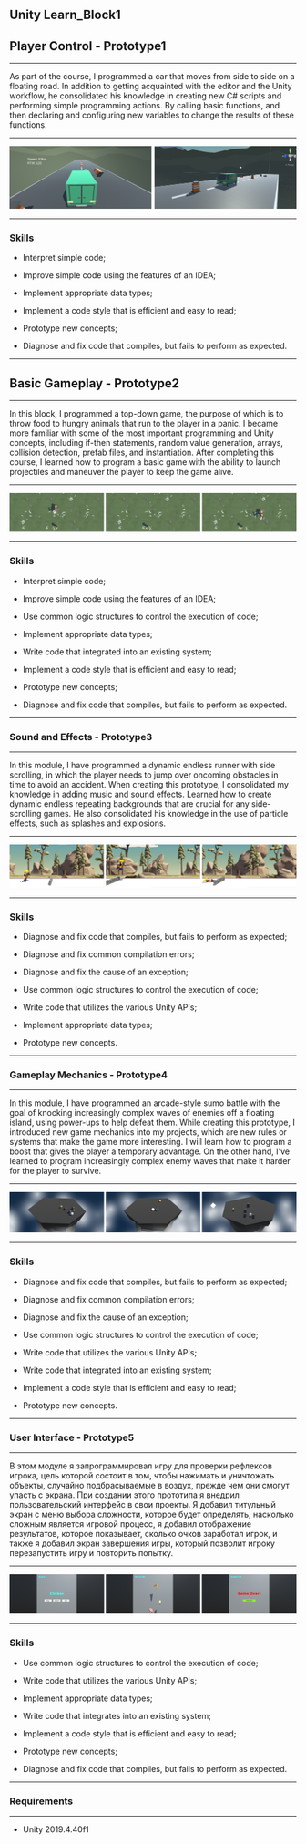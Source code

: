 ## Unity Learn_Block1

## Player Control - Prototype1

____

As part of the course, I programmed a car that moves from side to side on a floating road. In addition to getting acquainted with the editor and the Unity workflow, he consolidated his knowledge in creating new C# scripts and performing simple programming actions. By calling basic functions, and then declaring and configuring new variables to change the results of these functions.

____

<img src="https://github.com/PavelLyutikov/UnityLearn_Block1/blob/main/Screenshot/prt1.png?raw=true" title="" alt="prt1.png" data-align="center">

___

### Skills

- Interpret simple code;

- Improve simple code using the features of an IDEA;

- Implement appropriate data types;

- Implement a code style that is efficient and easy to read;

- Prototype new concepts;

- Diagnose and fix code that compiles, but fails to perform as expected.

____

## Basic Gameplay - Prototype2

---

In this block, I programmed a top-down game, the purpose of which is to throw food to hungry animals that run to the player in a panic. I became more familiar with some of the most important programming and Unity concepts, including if-then statements, random value generation, arrays, collision detection, prefab files, and instantiation. After completing this course, I learned how to program a basic game with the ability to launch projectiles and maneuver the player to keep the game alive.

---

<img src="https://github.com/PavelLyutikov/UnityLearn_Block1/blob/main/Screenshot/prt2.png?raw=true" title="" alt="prt2.png" data-align="center">

---

### Skills

- Interpret simple code;

- Improve simple code using the features of an IDEA;

- Use common logic structures to control the execution of code;

- Implement appropriate data types;

- Write code that integrated into an existing system;

- Implement a code style that is efficient and easy to read;

- Prototype new concepts;

- Diagnose and fix code that compiles, but fails to perform as expected.

____

### Sound and Effects - Prototype3

---

In this module, I have programmed a dynamic endless runner with side scrolling, in which the player needs to jump over oncoming obstacles in time to avoid an accident. When creating this prototype, I consolidated my knowledge in adding music and sound effects. Learned how to create dynamic endless repeating backgrounds that are crucial for any side-scrolling games. He also consolidated his knowledge in the use of particle effects, such as splashes and explosions.

---

<img src="https://github.com/PavelLyutikov/UnityLearn_Block1/blob/main/Screenshot/prt3.png?raw=true" title="" alt="prt3.png" data-align="center">

---

### Skills

- Diagnose and fix code that compiles, but fails to perform as expected;

- Diagnose and fix common compilation errors;

- Diagnose and fix the cause of an exception;

- Use common logic structures to control the execution of code;

- Write code that utilizes the various Unity APIs;

- Implement appropriate data types;

- Prototype new concepts.

____

### Gameplay Mechanics - Prototype4

---

In this module, I have programmed an arcade-style sumo battle with the goal of knocking increasingly complex waves of enemies off a floating island, using power-ups to help defeat them. While creating this prototype, I introduced new game mechanics into my projects, which are new rules or systems that make the game more interesting. I will learn how to program a boost that gives the player a temporary advantage. On the other hand, I've learned to program increasingly complex enemy waves that make it harder for the player to survive.

---

<img src="https://github.com/PavelLyutikov/UnityLearn_Block1/blob/main/Screenshot/prt4.png?raw=true" title="" alt="prt4.png" data-align="center">

---

### Skills

- Diagnose and fix code that compiles, but fails to perform as expected;

- Diagnose and fix common compilation errors;

- Diagnose and fix the cause of an exception;

- Use common logic structures to control the execution of code;

- Write code that utilizes the various Unity APIs;

- Write code that integrated into an existing system;

- Implement a code style that is efficient and easy to read;

- Prototype new concepts.

____

### User Interface - Prototype5

____

В этом модуле я запрограммировал игру для проверки рефлексов игрока, цель которой состоит в том, чтобы нажимать и уничтожать объекты, случайно подбрасываемые в воздух, прежде чем они смогут упасть с экрана. При создании этого прототипа я внедрил пользовательский интерфейс в свои проекты. Я добавил титульный экран с меню выбора сложности, которое будет определять, насколько сложным является игровой процесс, я добавил отображение результатов, которое показывает, сколько очков заработал игрок, и также я добавил экран завершения игры, который позволит игроку перезапустить игру и повторить попытку.

---

<img src="https://github.com/PavelLyutikov/UnityLearn_Block1/blob/main/Screenshot/prt5.png?raw=true" title="" alt="prt5.png" data-align="center">

---

### Skills

- Use common logic structures to control the execution of code;

- Write code that utilizes the various Unity APIs;

- Implement appropriate data types;

- Write code that integrates into an existing system;

- Implement a code style that is efficient and easy to read;

- Prototype new concepts;

- Diagnose and fix code that compiles, but fails to perform as expected.

____

### Requirements

____

- Unity 2019.4.40f1
